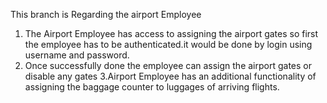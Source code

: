 
This branch is Regarding the airport Employee

1. The Airport Employee has access to assigning the airport gates so first the employee has to be authenticated.it would be done by login using username and password.
2. Once successfully done the employee can assign the airport gates or disable any gates
3.Airport Employee has an additional functionality of assigning the baggage counter to luggages of arriving flights.
